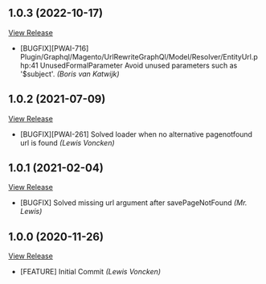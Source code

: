 ## 1.0.3 (2022-10-17)

[View Release](git@github.com:experius/Magento-2-Module-PageNotFoundGraphQl.git/commits/tag/1.0.3)

*  [BUGFIX][PWAI-716] Plugin/Graphql/Magento/UrlRewriteGraphQl/Model/Resolver/EntityUrl.php:41  UnusedFormalParameter  Avoid unused parameters such as '$subject'. *(Boris van Katwijk)*


## 1.0.2 (2021-07-09)

[View Release](git@github.com:experius/Magento-2-Module-PageNotFoundGraphQl.git/commits/tag/1.0.2)

*  [BUGFIX][PWAI-261] Solved loader when no alternative pagenotfound url is found *(Lewis Voncken)*


## 1.0.1 (2021-02-04)

[View Release](git@github.com:experius/Magento-2-Module-PageNotFoundGraphQl.git/commits/tag/1.0.1)

*  [BUGFIX] Solved missing url argument after savePageNotFound *(Mr. Lewis)*


## 1.0.0 (2020-11-26)

[View Release](git@github.com:experius/Magento-2-Module-PageNotFoundGraphQl.git/commits/tag/1.0.0)

*  [FEATURE] Initial Commit *(Lewis Voncken)*


